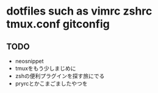 # dotfiles such as vimrc zshrc tmux.conf gitconfig

## TODO
- neosnippet
- tmuxをもう少しまじめに
- zshの便利プラグインを探す旅にでる
- pryrcとかこまごましたやつを
